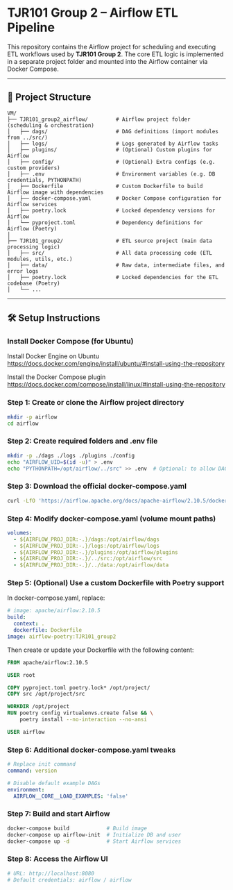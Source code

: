 # TJR101 Group 2 – Airflow ETL Pipeline

This repository contains the Airflow project for scheduling and executing ETL workflows used by **TJR101 Group 2**. The core ETL logic is implemented in a separate project folder and mounted into the Airflow container via Docker Compose.

---

## 📁 Project Structure

```
VM/
├── TJR101_group2_airflow/         # Airflow project folder (scheduling & orchestration)
│   ├── dags/                      # DAG definitions (import modules from ../src/)
│   ├── logs/                      # Logs generated by Airflow tasks
│   ├── plugins/                   # (Optional) Custom plugins for Airflow
│   ├── config/                    # (Optional) Extra configs (e.g. custom providers)
│   ├── .env                       # Environment variables (e.g. DB credentials, PYTHONPATH)
│   ├── Dockerfile                 # Custom Dockerfile to build Airflow image with dependencies
│   ├── docker-compose.yaml        # Docker Compose configuration for Airflow services
│   ├── poetry.lock                # Locked dependency versions for Airflow
│   └── pyproject.toml             # Dependency definitions for Airflow (Poetry)
│   
├── TJR101_group2/                 # ETL source project (main data processing logic)
│   ├── src/                       # All data processing code (ETL modules, utils, etc.)
│   ├── data/                      # Raw data, intermediate files, and error logs
│   ├── poetry.lock                # Locked dependencies for the ETL codebase (Poetry)
│   └── ...
```

---

## 🛠️ Setup Instructions

### Install Docker Compose (for Ubuntu)

Install Docker Engine on Ubuntu
https://docs.docker.com/engine/install/ubuntu/#install-using-the-repository

Install the Docker Compose plugin
https://docs.docker.com/compose/install/linux/#install-using-the-repository


### Step 1: Create or clone the Airflow project directory

```bash
mkdir -p airflow
cd airflow
```

### Step 2: Create required folders and .env file

```bash
mkdir -p ./dags ./logs ./plugins ./config
echo "AIRFLOW_UID=$(id -u)" > .env
echo "PYTHONPATH=/opt/airflow/../src" >> .env  # Optional: to allow DAGs to import external modules
```

### Step 3: Download the official docker-compose.yaml

```bash
curl -LfO 'https://airflow.apache.org/docs/apache-airflow/2.10.5/docker-compose.yaml'
```

### Step 4: Modify docker-compose.yaml (volume mount paths)

```yaml
volumes:
  - ${AIRFLOW_PROJ_DIR:-.}/dags:/opt/airflow/dags
  - ${AIRFLOW_PROJ_DIR:-.}/logs:/opt/airflow/logs
  - ${AIRFLOW_PROJ_DIR:-.}/plugins:/opt/airflow/plugins
  - ${AIRFLOW_PROJ_DIR:-.}/../src:/opt/airflow/src
  - ${AIRFLOW_PROJ_DIR:-.}/../data:/opt/airflow/data
```

### Step 5: (Optional) Use a custom Dockerfile with Poetry support

In docker-compose.yaml, replace:

```yaml
# image: apache/airflow:2.10.5
build:
  context: .
  dockerfile: Dockerfile
image: airflow-poetry:TJR101_group2
```

Then create or update your Dockerfile with the following content:

```dockerfile
FROM apache/airflow:2.10.5

USER root

COPY pyproject.toml poetry.lock* /opt/project/
COPY src /opt/project/src

WORKDIR /opt/project
RUN poetry config virtualenvs.create false && \
    poetry install --no-interaction --no-ansi

USER airflow
```

### Step 6: Additional docker-compose.yaml tweaks

```yaml
# Replace init command
command: version

# Disable default example DAGs
environment:
  AIRFLOW__CORE__LOAD_EXAMPLES: 'false'
```

### Step 7: Build and start Airflow

```bash
docker-compose build            # Build image
docker-compose up airflow-init  # Initialize DB and user
docker-compose up -d            # Start Airflow services
```

### Step 8: Access the Airflow UI

```bash
# URL: http://localhost:8080
# Default credentials: airflow / airflow
```
